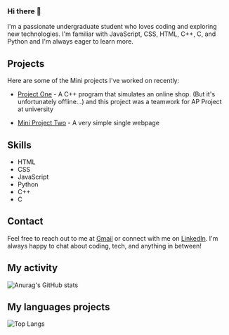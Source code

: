 ### Hi there 👋

I'm a passionate undergraduate student who loves coding and exploring new technologies. I'm familiar with JavaScript, CSS, HTML, C++, C, and Python and I'm always eager to learn more.

## Projects

Here are some of the Mini projects I've worked on recently:

- [Project One](https://github.com/AP-projects-4001/esm-nadarim) - A C++ program that simulates an online shop. (But it's unfortunately offline...)
  and this project was a teamwork for AP Project at university
  
- [Mini Project Two](https://amin-shams.github.io/site-html-basic/) - A very simple single webpage


## Skills

- HTML
- CSS
- JavaScript
- Python
- C++
- C

## Contact

Feel free to reach out to me at [Gmail](amin81shams@gmail.com
) or connect with me on [LinkedIn](www.linkedin.com/in/mohammadamin-shams-940955259). I'm always happy to chat about coding, tech, and anything in between!

## My activity
![Anurag's GitHub stats](https://github-readme-stats.vercel.app/api?username=Amin-Shams&show_icons=true&theme=radical)

## My languages projects
![Top Langs](https://github-readme-stats.vercel.app/api/top-langs/?username=Amin-Shams&hide_progress=true)
